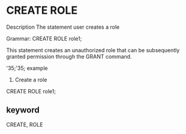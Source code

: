 # CREATE ROLE
Description
The statement user creates a role

Grammar:
CREATE ROLE role1;

This statement creates an unauthorized role that can be subsequently granted permission through the GRANT command.

'35;'35; example

1. Create a role

CREATE ROLE role1;

## keyword
CREATE, ROLE


